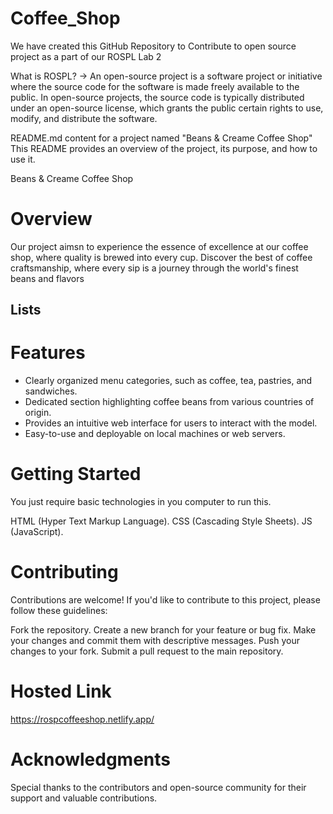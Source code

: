 # Coffee_Shop

We have created this GitHub Repository to Contribute to open source project as a part of our ROSPL Lab 2

What is ROSPL? -> An open-source project is a software project or initiative where the source code for the software is made freely available to the public. In open-source projects, the source code is typically distributed under an open-source license, which grants the public certain rights to use, modify, and distribute the software.

README.md content for a project named "Beans & Creame Coffee Shop" This README provides an overview of the project, its purpose, and how to use it.

Beans & Creame Coffee Shop

# Overview

Our project aimsn to experience the essence of excellence at our coffee shop, where quality is brewed into every cup. Discover the best of coffee craftsmanship, where every sip is a journey through the world's finest beans and flavors

## Lists 
# Features

+ Clearly organized menu categories, such as coffee, tea, pastries, and sandwiches.
+ Dedicated section highlighting coffee beans from various countries of origin.
+ Provides an intuitive web interface for users to interact with the model.
+ Easy-to-use and deployable on local machines or web servers.


# Getting Started
You just require basic technologies in you computer to run this.

HTML (Hyper Text Markup Language).
CSS (Cascading Style Sheets).
JS (JavaScript).

# Contributing
Contributions are welcome! If you'd like to contribute to this project, please follow these guidelines:

Fork the repository.
Create a new branch for your feature or bug fix.
Make your changes and commit them with descriptive messages.
Push your changes to your fork.
Submit a pull request to the main repository.

# Hosted Link 
https://rospcoffeeshop.netlify.app/

# Acknowledgments
Special thanks to the contributors and open-source community for their support and valuable contributions.
